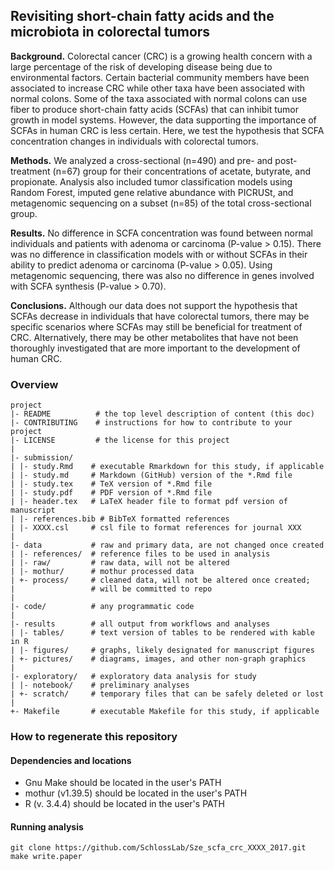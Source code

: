 ## Revisiting short-chain fatty acids and the microbiota in colorectal tumors

**Background.** Colorectal cancer (CRC) is a growing health concern with a large percentage of
the risk of developing disease being due to environmental factors. Certain bacterial community
members have been associated to increase CRC while other taxa have been associated with normal
colons. Some of the taxa associated with normal colons can use fiber to produce short-chain
fatty acids (SCFAs) that can inhibit tumor growth in model systems. However, the data supporting the importance of SCFAs in human CRC is less certain. Here, we test the hypothesis that SCFA concentration changes in individuals with colorectal tumors.

**Methods.** We analyzed a cross-sectional (n=490) and pre- and post-treatment (n=67) group for
their concentrations of acetate, butyrate, and propionate. Analysis also included tumor classification models using Random Forest, imputed gene relative abundance with PICRUSt, and metagenomic sequencing on a subset (n=85) of the total cross-sectional group.

**Results.** No difference in SCFA concentration was found between normal individuals and patients with adenoma or carcinoma (P-value > 0.15). There was no difference in classification models with or without SCFAs in their ability to predict adenoma or carcinoma (P-value > 0.05). Using metagenomic sequencing, there was also no difference in genes involved with SCFA synthesis (P-value > 0.70).

**Conclusions.** Although our data does not support the hypothesis that SCFAs decrease in
individuals that have colorectal tumors, there may be specific scenarios where SCFAs may still be beneficial for treatment of CRC. Alternatively, there may be other metabolites that have not been thoroughly investigated that are more important to the development of human CRC.



### Overview

	project
	|- README          # the top level description of content (this doc)
	|- CONTRIBUTING    # instructions for how to contribute to your project
	|- LICENSE         # the license for this project
	|
	|- submission/
	| |- study.Rmd    # executable Rmarkdown for this study, if applicable
	| |- study.md     # Markdown (GitHub) version of the *.Rmd file
	| |- study.tex    # TeX version of *.Rmd file
	| |- study.pdf    # PDF version of *.Rmd file
	| |- header.tex   # LaTeX header file to format pdf version of manuscript
	| |- references.bib # BibTeX formatted references
	| |- XXXX.csl     # csl file to format references for journal XXX
	|
	|- data           # raw and primary data, are not changed once created
	| |- references/  # reference files to be used in analysis
	| |- raw/         # raw data, will not be altered
	| |- mothur/      # mothur processed data
	| +- process/     # cleaned data, will not be altered once created;
	|                 # will be committed to repo
	|
	|- code/          # any programmatic code
	|
	|- results        # all output from workflows and analyses
	| |- tables/      # text version of tables to be rendered with kable in R
	| |- figures/     # graphs, likely designated for manuscript figures
	| +- pictures/    # diagrams, images, and other non-graph graphics
	|
	|- exploratory/   # exploratory data analysis for study
	| |- notebook/    # preliminary analyses
	| +- scratch/     # temporary files that can be safely deleted or lost
	|
	+- Makefile       # executable Makefile for this study, if applicable


### How to regenerate this repository

#### Dependencies and locations
* Gnu Make should be located in the user's PATH
* mothur (v1.39.5) should be located in the user's PATH
* R (v. 3.4.4) should be located in the user's PATH


#### Running analysis

```
git clone https://github.com/SchlossLab/Sze_scfa_crc_XXXX_2017.git
make write.paper
```
